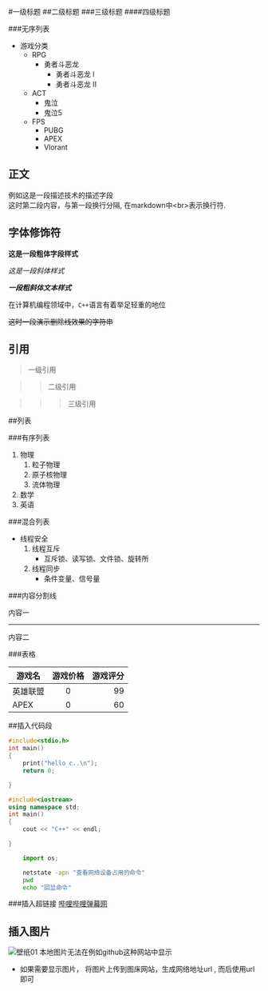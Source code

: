 #一级标题
##二级标题
###三级标题
####四级标题

###无序列表 
* 游戏分类
  * RPG
    * 勇者斗恶龙
      * 勇者斗恶龙 I
      * 勇者斗恶龙 II
  * ACT
    * 鬼泣
    * 鬼泣5
  * FPS
    * PUBG
    * APEX
    * Vlorant

## 正文

例如这是一段描述技术的描述字段<br>这时第二段内容，与第一段换行分隔, 在markdown中\<br\>表示换行符.

## 字体修饰符

**这是一段粗体字段样式**

*这是一段斜体样式*

***一段粗斜体文本样式***

在计算机编程领域中，`C++`语言有着举足轻重的地位

~~这时一段演示删除线效果的字符串~~

## 引用

>  一级引用

>>  二级引用

>>> 三级引用



##列表

###有序列表
1. 物理
   1. 粒子物理
   2. 原子核物理
   3. 流体物理
2. 数学
3. 英语

###混合列表
* 线程安全
  1. 线程互斥
     * 互斥锁、读写锁、文件锁、旋转所
  2. 线程同步
     * 条件变量、信号量

###内容分割线

内容一



--------


内容二



###表格

游戏名|游戏价格|游戏评分
--|:--:|--:
英雄联盟|0|99
APEX|0|60


##插入代码段

```c
#include<stdio.h>
int main()
{
	print("hello c..\n");
	return 0;

}
```


```cpp
#include<iostream>
using namespace std;
int main()
{
	cout << "C++" << endl;

}
```


```py
	import os;

```



```bash
	netstate -apn "查看网络设备占用的命令"
	pwd
	echo "回显命令"

```


###插入超链接
[哔哩哔哩弹幕网](https://www.bilibili.com "点击进入")


## 插入图片
![壁纸01](C://Users//cui88//Desktop//3.jpg "壁纸03")
本地图片无法在例如github这种网站中显示
* 如果需要显示图片， 将图片上传到图床网站，生成网络地址url , 而后使用url即可
